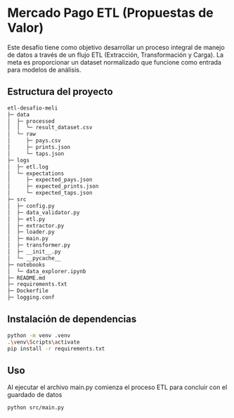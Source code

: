 
# Mercado Pago ETL (Propuestas de Valor)
Este desafío tiene como objetivo desarrollar un proceso integral de manejo de datos a través de un flujo ETL (Extracción, Transformación y Carga). La meta es proporcionar un dataset normalizado que funcione como entrada para modelos de análisis. 

## Estructura del proyecto

```bash
etl-desafio-meli
├─ data
│  ├─ processed
│  │  └─ result_dataset.csv
│  └─ raw
│     ├─ pays.csv
│     ├─ prints.json
│     └─ taps.json
├─ logs
│  ├─ etl.log
│  └─ expectations
│     ├─ expected_pays.json
│     ├─ expected_prints.json
│     └─ expected_taps.json
├─ src
│  ├─ config.py
│  ├─ data_validator.py
│  ├─ etl.py
│  ├─ extractor.py
│  ├─ loader.py
│  ├─ main.py
│  ├─ transformer.py
│  ├─ __init__.py
│  └─ __pycache__
├─ notebooks
│  └─ data_explorer.ipynb
├─ README.md
├─ requirements.txt
├─ Dockerfile
├─ logging.conf

```

## Instalación de dependencias

```bash
python -m venv .venv
.\venv\Scripts\activate
pip install -r requirements.txt
```

## Uso

Al ejecutar el archivo main.py comienza el proceso ETL para concluir con el guardado de datos

```bash
python src/main.py
```
